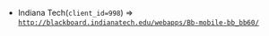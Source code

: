  - Indiana Tech(`client_id=998`) => [`http://blackboard.indianatech.edu/webapps/Bb-mobile-bb_bb60/`](http://blackboard.indianatech.edu/webapps/Bb-mobile-bb_bb60/)
